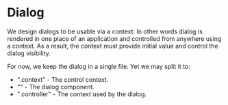 # Dialog
We design dialogs to be usable via a context.
In other words dialog is rendered in one place of an application and controlled from anywhere using a context.
As a result, the context must provide initial value and control the dialog visibility.

For now, we keep the dialog in a single file.
Yet we may split it to:
- ".context" - The control context.
- "" - The dialog component.
- ".controller" - The context used by the dialog.
